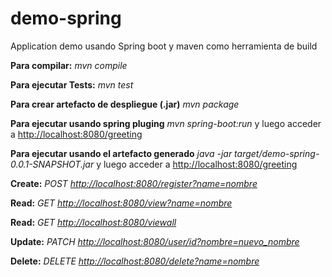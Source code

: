 # demo-spring
Application demo usando Spring boot y maven como herramienta de build

__Para compilar:__
_mvn compile_

__Para ejecutar Tests:__
_mvn test_

__Para crear artefacto de despliegue (.jar)__
_mvn package_

__Para ejecutar usando spring pluging__ _mvn spring-boot:run_ y luego acceder a [http://localhost:8080/greeting](http://localhost:8080/greeting)

__Para ejecutar usando el artefacto generado__ _java -jar target/demo-spring-0.0.1-SNAPSHOT.jar_ y luego acceder a [http://localhost:8080/greeting](http://localhost:8080/greeting)




__Create:__
_POST [http://localhost:8080/register?name=nombre](http://localhost:8080/register?name=nombre)_

__Read:__
_GET [http://localhost:8080/view?name=nombre](http://localhost:8080/view?name=nombre)_

__Read:__
_GET [http://localhost:8080/viewall](http://localhost:8080/viewall)_

__Update:__
_PATCH [http://localhost:8080/user/id?nombre=nuevo_nombre](http://localhost:8080/user/id?nombre=nuevo_nombre)_

__Delete:__
_DELETE [http://localhost:8080/delete?name=nombre](http://localhost:8080/delete?name=nombre)_